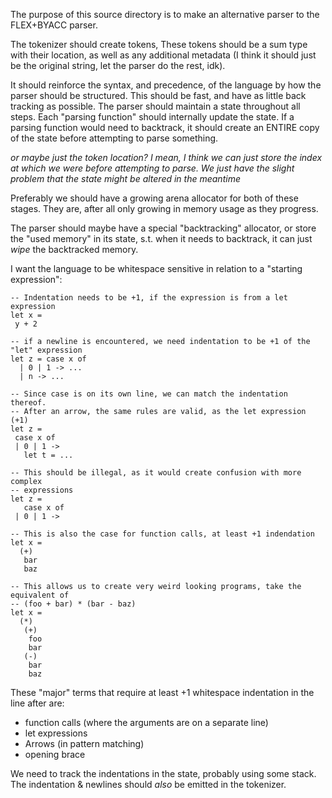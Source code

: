 The purpose of this source directory is to make an alternative parser to the
FLEX+BYACC parser.

The tokenizer should create tokens,
These tokens should be a sum type with their location, as well as any additional
metadata (I think it should just be the original string, let the parser do the
rest, idk).

It should reinforce the syntax, and precedence, of the language
by how the parser should be structured.
This should be fast, and have as little back tracking as possible.
The parser should maintain a state throughout all steps.
Each "parsing function" should internally update the state.
If a parsing function would need to backtrack, it should create an ENTIRE copy
of the state before attempting to parse something.

_or maybe just the token location? I mean, I think we can just store the index
at which we were before attempting to parse. We just have the slight problem
that the state might be altered in the meantime_

Preferably we should have a growing arena allocator for both of these stages.
They are, after all only growing in memory usage as they progress.

The parser should maybe have a special "backtracking" allocator, or store the
"used memory" in its state, s.t. when it needs to backtrack, it can just _wipe_
the backtracked memory.

I want the language to be whitespace sensitive in relation to a "starting
expression":

```fecs
-- Indentation needs to be +1, if the expression is from a let expression
let x =
 y + 2

-- if a newline is encountered, we need indentation to be +1 of the "let" expression
let z = case x of
  | 0 | 1 -> ...
  | n -> ...

-- Since case is on its own line, we can match the indentation thereof.
-- After an arrow, the same rules are valid, as the let expression (+1)
let z =
 case x of
 | 0 | 1 ->
   let t = ...

-- This should be illegal, as it would create confusion with more complex
-- expressions
let z =
   case x of
 | 0 | 1 ->

-- This is also the case for function calls, at least +1 indendation
let x =
  (+)
   bar
   baz

-- This allows us to create very weird looking programs, take the equivalent of
-- (foo + bar) * (bar - baz)
let x =
  (*)
   (+)
    foo
    bar
   (-)
    bar
    baz

```

These "major" terms that require at least +1 whitespace indentation in the line
after are:
* function calls (where the arguments are on a separate line)
* let expressions
* Arrows (in pattern matching)
* opening brace

We need to track the indentations in the state, probably using some stack.
The indentation & newlines should _also_ be emitted in the tokenizer.

